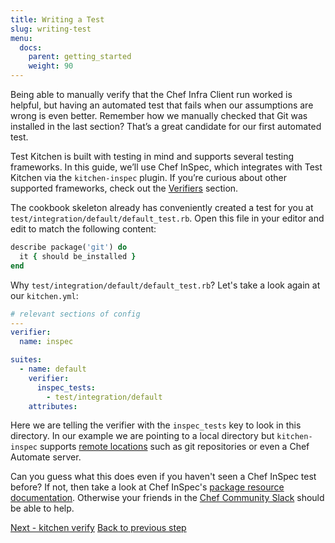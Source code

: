 ```yaml
---
title: Writing a Test
slug: writing-test
menu:
  docs:
    parent: getting_started
    weight: 90
---
```


Being able to manually verify that the Chef Infra Client run worked is helpful, but having an automated test that fails when our assumptions are wrong is even better. Remember how we manually checked that Git was installed in the last section? That’s a great candidate for our first automated test.

Test Kitchen is built with testing in mind and supports several testing frameworks. In this guide, we’ll use Chef InSpec, which integrates with Test Kitchen via the `kitchen-inspec` plugin. If you’re curious about other supported frameworks, check out the [Verifiers](/docs/verifiers) section.

The cookbook skeleton already has conveniently created a test for you at `test/integration/default/default_test.rb`. Open this file in your editor and edit to match the following content:

```ruby
describe package('git') do
  it { should be_installed }
end
```

Why `test/integration/default/default_test.rb`? Let's take a look again at our `kitchen.yml`:

```yaml
# relevant sections of config
---
verifier:
  name: inspec

suites:
  - name: default
    verifier:
      inspec_tests:
        - test/integration/default
    attributes:
```

Here we are telling the verifier with the `inspec_tests` key to look in this directory. In our example we are pointing to a local directory but `kitchen-inspec` supports [remote locations](https://github.com/inspec/kitchen-inspec#use-remote-inspec-profiles) such as git repositories or even a Chef Automate server.

Can you guess what this does even if you haven't seen a Chef InSpec test before? If not, then take a look at Chef InSpec's [package resource documentation](https://docs.chef.io/inspec/resources/package/). Otherwise your friends in the [Chef Community Slack](https://community.chef.io/slack) should be able to help.

<div class="sidebar--footer">
<a class="button primary-cta" href="/docs/getting-started/running-verify">Next - kitchen verify</a>
<a class="sidebar--footer--back" href="/docs/getting-started/manually-verifying">Back to previous step</a>
</div>
